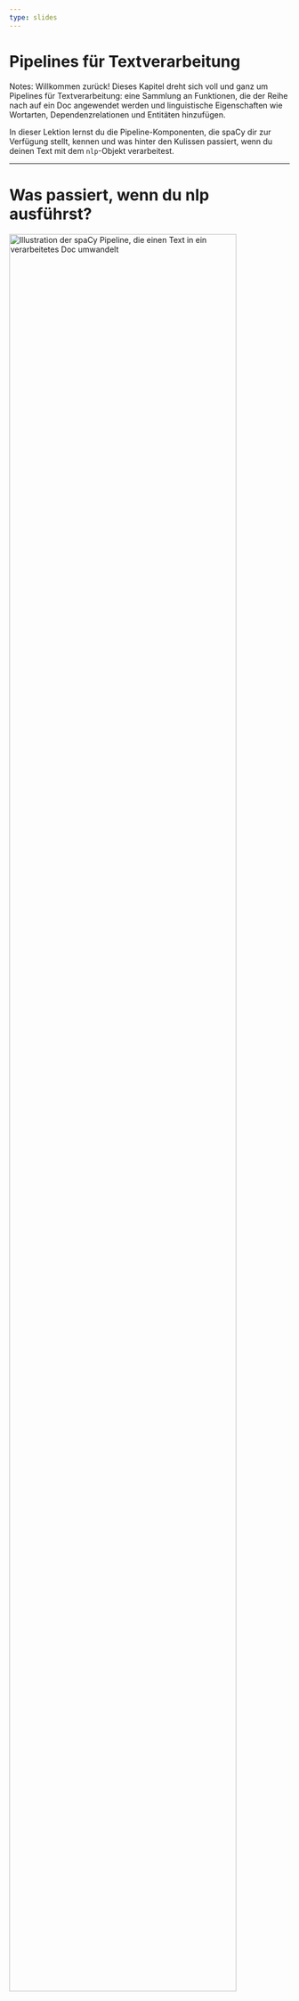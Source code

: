 ```yaml
---
type: slides
---
```


# Pipelines für Textverarbeitung

Notes: Willkommen zurück! Dieses Kapitel dreht sich voll und ganz um Pipelines
für Textverarbeitung: eine Sammlung an Funktionen, die der Reihe nach auf ein
Doc angewendet werden und linguistische Eigenschaften wie Wortarten,
Dependenzrelationen und Entitäten hinzufügen.

In dieser Lektion lernst du die Pipeline-Komponenten, die spaCy dir zur
Verfügung stellt, kennen und was hinter den Kulissen passiert, wenn du deinen
Text mit dem `nlp`-Objekt verarbeitest.

---

# Was passiert, wenn du nlp ausführst?

<img src="/pipeline.png" alt="Illustration der spaCy Pipeline, die einen Text in ein verarbeitetes Doc umwandelt" width="90%" />

```
doc = nlp("Dies ist ein Satz.")
```

Notes: Du hast dies mittlerweile schon sehr oft ausgeführt: rufe das
`nlp`-Objekt mit einem Text-String auf, und erhalte ein Doc-Objekt zurück.

Aber was macht das `nlp`-Objekt eigentlich?

Zuerst wendet spaCy den Tokenizer an, um den Text-String in ein `Doc`-Objekt
umzuwandeln. Als nächstes werden verschiedene Pipeline-Komponenten der Reihe
nach auf das Doc angewendet. In diesem Fall zuerst der Part-of-speech Tagger,
dann der Dependency Parser, dann der Entity Recognizer. Am Ende wird das
verarbeitete Doc zurückgegeben, damit du mit ihm arbeiten kannst.

---

# Eingebaute Pipeline-Komponenten

| Name        | Beschreibung            | Erstellt                                                  |
| ----------- | :---------------------- | :-------------------------------------------------------- |
| **tagger**  | Part-of-speech Tagger   | `Token.tag`, `Token.pos`                                  |
| **parser**  | Dependency Parser       | `Token.dep`, `Token.head`, `Doc.sents`, `Doc.noun_chunks` |
| **ner**     | Named entity Recognizer | `Doc.ents`, `Token.ent_iob`, `Token.ent_type`             |
| **textcat** | Text Classifier         | `Doc.cats`                                                |

Notes: spaCy beinhaltet die folgenden eingebauten Pipeline-Komponenten.

Der Part-of-speech Tagger legt die Attribute `Token.tag` und `Token.pos` fest.

Der Dependency Parser fügt die Attribute `Token.dep` und `Token.head` hinzu und
ist außerdem verantwortlich dafür, Sätze und Nominalphrasen, auch "noun chunks"
genannt, zu erkennen.

Der Named Entity Recognizer fügt die erkannten Entitäten zur Property `doc.ents`
hinzu. Er legt außerdem Attribute für Entität-Typen der Tokens fest, die
angeben, ob der Token Teil einer Entität ist.

Der Text Classifier legt Kategorien fest, die auf den gesamten Text zutreffen,
und fügt diese zur Property `doc.cats` hinzu.

Da Text-Kategorien immer sehr spezifisch sind, ist der Text Classifier nicht
standardmäßig Teil der verfügbaren vortrainierten Modelle. Du kannst ihn jedoch
verwenden, um deine eignen Systeme zu trainieren.

---

# Hinter den Kulissen

<img src="/package_meta_de.png" alt="Ein Paket mit dem Label de_core_news_sm mit Ordner und meta.json" />

- Pipeline definiert in der `meta.json` des Modells in der entsprechenden
  Reihenfolge
- Eingebaute Komponenten benötigen binäre Daten, um Vorhersagen zu treffen

Notes: Alle Modelle, die du mit spaCy laden kannst, enthalten verschiedene
Dateien und eine `meta.json`-Datei.

Die Meta-Datei definiert Dinge wie die Sprache und Pipeline. So weiß spaCy,
welche Komponenten erstellt werden sollen.

Die eingebauten Komponenten, die Vorhersagen treffen, benötigen außerdem binäre
Daten. Die Daten sind im Modell-Paket enthalten und werden in die Komponenten
hineingeladen, wenn du das Modell lädst.

---

# Pipeline-Attribute

- `nlp.pipe_names`: Liste der Namen der Pipeline-Komponenten

```python
print(nlp.pipe_names)
```

```out
['tagger', 'parser', 'ner']
```

- `nlp.pipeline`: Liste von `(name, component)` Tuples

```python
print(nlp.pipeline)
```

```out
[('tagger', <spacy.pipeline.Tagger>),
 ('parser', <spacy.pipeline.DependencyParser>),
 ('ner', <spacy.pipeline.EntityRecognizer>)]
```

Notes: Um die Namen der Pipeline-Komponenten zu sehen, die im aktuellen
`nlp`-Objekt vorhanden sind, kannst du das Attribut `nlp.pipe_names` verwenden.

Für eine Liste von Tuples bestehend aus Name und Funktion, kannst du das
Attribut `nlp.pipeline` benutzen.

Die Komponenten-Funktionen sind die Funktionen, die auf das Doc angewendet
werden, um es zu verarbeiten und Attribute festzulegem – zum Beispiel Wortarten
oder Entitäten.

---

# Los geht's!

Notes: Lass uns ein paar spaCy-Pipelines ansehen und hinter die Kulissen
schauen!

